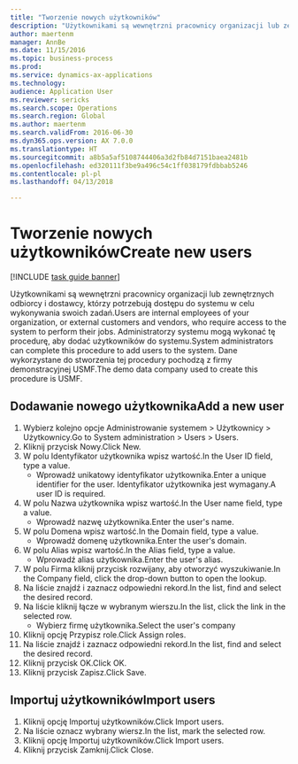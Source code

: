 ```yaml
--- 
title: "Tworzenie nowych użytkowników"
description: "Użytkownikami są wewnętrzni pracownicy organizacji lub zewnętrznych odbiorcy i dostawcy, którzy potrzebują dostępu do systemu w celu wykonywania swoich zadań."
author: maertenm
manager: AnnBe
ms.date: 11/15/2016
ms.topic: business-process
ms.prod: 
ms.service: dynamics-ax-applications
ms.technology: 
audience: Application User
ms.reviewer: sericks
ms.search.scope: Operations
ms.search.region: Global
ms.author: maertenm
ms.search.validFrom: 2016-06-30
ms.dyn365.ops.version: AX 7.0.0
ms.translationtype: HT
ms.sourcegitcommit: a8b5a5af5108744406a3d2fb84d7151baea2481b
ms.openlocfilehash: ed320111f3be9a496c54c1ff038179fdbbab5246
ms.contentlocale: pl-pl
ms.lasthandoff: 04/13/2018

---
```

# <a name="create-new-users"></a><span data-ttu-id="24c39-103">Tworzenie nowych użytkowników</span><span class="sxs-lookup"><span data-stu-id="24c39-103">Create new users</span></span>

[!INCLUDE [task guide banner](../../includes/task-guide-banner.md)]

<span data-ttu-id="24c39-104">Użytkownikami są wewnętrzni pracownicy organizacji lub zewnętrznych odbiorcy i dostawcy, którzy potrzebują dostępu do systemu w celu wykonywania swoich zadań.</span><span class="sxs-lookup"><span data-stu-id="24c39-104">Users are internal employees of your organization, or external customers and vendors, who require access to the system to perform their jobs.</span></span> <span data-ttu-id="24c39-105">Administratorzy systemu mogą wykonać tę procedurę, aby dodać użytkowników do systemu.</span><span class="sxs-lookup"><span data-stu-id="24c39-105">System administrators can complete this procedure to add users to the system.</span></span> <span data-ttu-id="24c39-106">Dane wykorzystane do stworzenia tej procedury pochodzą z firmy demonstracyjnej USMF.</span><span class="sxs-lookup"><span data-stu-id="24c39-106">The demo data company used to create this procedure is USMF.</span></span> 


## <a name="add-a-new-user"></a><span data-ttu-id="24c39-107">Dodawanie nowego użytkownika</span><span class="sxs-lookup"><span data-stu-id="24c39-107">Add a new user</span></span>
1. <span data-ttu-id="24c39-108">Wybierz kolejno opcje Administrowanie systemem > Użytkownicy > Użytkownicy.</span><span class="sxs-lookup"><span data-stu-id="24c39-108">Go to System administration > Users > Users.</span></span>
2. <span data-ttu-id="24c39-109">Kliknij przycisk Nowy.</span><span class="sxs-lookup"><span data-stu-id="24c39-109">Click New.</span></span>
3. <span data-ttu-id="24c39-110">W polu Identyfikator użytkownika wpisz wartość.</span><span class="sxs-lookup"><span data-stu-id="24c39-110">In the User ID field, type a value.</span></span>
    * <span data-ttu-id="24c39-111">Wprowadź unikatowy identyfikator użytkownika.</span><span class="sxs-lookup"><span data-stu-id="24c39-111">Enter a unique identifier for the user.</span></span> <span data-ttu-id="24c39-112">Identyfikator użytkownika jest wymagany.</span><span class="sxs-lookup"><span data-stu-id="24c39-112">A user ID is required.</span></span>  
4. <span data-ttu-id="24c39-113">W polu Nazwa użytkownika wpisz wartość.</span><span class="sxs-lookup"><span data-stu-id="24c39-113">In the User name field, type a value.</span></span>
    * <span data-ttu-id="24c39-114">Wprowadź nazwę użytkownika.</span><span class="sxs-lookup"><span data-stu-id="24c39-114">Enter the user's name.</span></span>  
5. <span data-ttu-id="24c39-115">W polu Domena wpisz wartość.</span><span class="sxs-lookup"><span data-stu-id="24c39-115">In the Domain field, type a value.</span></span>
    * <span data-ttu-id="24c39-116">Wprowadź domenę użytkownika.</span><span class="sxs-lookup"><span data-stu-id="24c39-116">Enter the user's domain.</span></span>  
6. <span data-ttu-id="24c39-117">W polu Alias wpisz wartość.</span><span class="sxs-lookup"><span data-stu-id="24c39-117">In the Alias field, type a value.</span></span>
    * <span data-ttu-id="24c39-118">Wprowadź alias użytkownika.</span><span class="sxs-lookup"><span data-stu-id="24c39-118">Enter the user's alias.</span></span>  
7. <span data-ttu-id="24c39-119">W polu Firma kliknij przycisk rozwijany, aby otworzyć wyszukiwanie.</span><span class="sxs-lookup"><span data-stu-id="24c39-119">In the Company field, click the drop-down button to open the lookup.</span></span>
8. <span data-ttu-id="24c39-120">Na liście znajdź i zaznacz odpowiedni rekord.</span><span class="sxs-lookup"><span data-stu-id="24c39-120">In the list, find and select the desired record.</span></span>
9. <span data-ttu-id="24c39-121">Na liście kliknij łącze w wybranym wierszu.</span><span class="sxs-lookup"><span data-stu-id="24c39-121">In the list, click the link in the selected row.</span></span>
    * <span data-ttu-id="24c39-122">Wybierz firmę użytkownika.</span><span class="sxs-lookup"><span data-stu-id="24c39-122">Select the user's company</span></span>  
10. <span data-ttu-id="24c39-123">Kliknij opcję Przypisz role.</span><span class="sxs-lookup"><span data-stu-id="24c39-123">Click Assign roles.</span></span>
11. <span data-ttu-id="24c39-124">Na liście znajdź i zaznacz odpowiedni rekord.</span><span class="sxs-lookup"><span data-stu-id="24c39-124">In the list, find and select the desired record.</span></span>
12. <span data-ttu-id="24c39-125">Kliknij przycisk OK.</span><span class="sxs-lookup"><span data-stu-id="24c39-125">Click OK.</span></span>
13. <span data-ttu-id="24c39-126">Kliknij przycisk Zapisz.</span><span class="sxs-lookup"><span data-stu-id="24c39-126">Click Save.</span></span>

## <a name="import-users"></a><span data-ttu-id="24c39-127">Importuj użytkowników</span><span class="sxs-lookup"><span data-stu-id="24c39-127">Import users</span></span>
1. <span data-ttu-id="24c39-128">Kliknij opcję Importuj użytkowników.</span><span class="sxs-lookup"><span data-stu-id="24c39-128">Click Import users.</span></span>
2. <span data-ttu-id="24c39-129">Na liście oznacz wybrany wiersz.</span><span class="sxs-lookup"><span data-stu-id="24c39-129">In the list, mark the selected row.</span></span>
3. <span data-ttu-id="24c39-130">Kliknij opcję Importuj użytkowników.</span><span class="sxs-lookup"><span data-stu-id="24c39-130">Click Import users.</span></span>
4. <span data-ttu-id="24c39-131">Kliknij przycisk Zamknij.</span><span class="sxs-lookup"><span data-stu-id="24c39-131">Click Close.</span></span>


